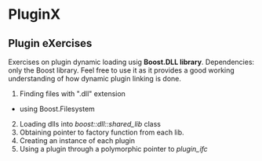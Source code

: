# PluginX
## Plugin eXercises

Exercises on plugin dynamic loading usig **Boost.DLL library**.
Dependencies: only the Boost library.
Feel free to use it as it provides a good working understanding of how dynamic plugin linking is done.

1. Finding files with ".dll" extension
  + using Boost.Filesystem
2. Loading dlls into *boost::dll::shared_lib* class
3. Obtaining pointer to factory function from each lib.
4. Creating an instance of each plugin
5. Using a plugin through a polymorphic pointer to *plugin_ifc* 
